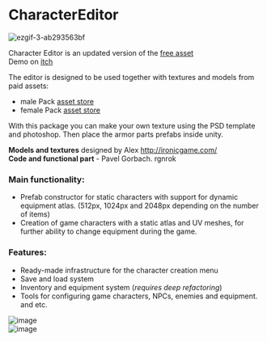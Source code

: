 # CharacterEditor

![ezgif-3-ab293563bf](https://user-images.githubusercontent.com/4612037/170510508-4b0bcbaa-3055-4d45-b832-17f526faf409.gif)

Character Editor is an updated version of the [free asset](https://assetstore.unity.com/packages/3d/characters/rpg-character-editor-free-109357)<br>
Demo on [itch](https://rgnrok.itch.io/character-editor)

The editor is designed to be used together with textures and models from paid assets:
- male Pack [asset store](https://assetstore.unity.com/packages/3d/characters/rpg-human-male-character-51227)
- female Pack [asset store](https://assetstore.unity.com/packages/3d/characters/rpg-human-female-108058)

With this package you can make your own texture using the PSD template and photoshop. Then
place the armor parts prefabs inside unity.

**Models and textures** designed by Alex http://ironicgame.com/<br>
**Code and functional part** - Pavel Gorbach. rgnrok

### Main functionality:
- Prefab constructor for static characters with support for dynamic equipment atlas.
(512px, 1024px and 2048px depending on the number of items)
- Creation of game characters with a static atlas and UV meshes, for further ability to change equipment during the game.

### Features:
- Ready-made infrastructure for the character creation menu
- Save and load system
- Inventory and equipment system (*requires deep refactoring*)
- Tools for configuring game characters, NPCs, enemies and equipment.
and etc.

![image](https://user-images.githubusercontent.com/4612037/170551432-28109d98-3790-4737-92d5-9e07c6cc4338.png)
<br>
![image](https://user-images.githubusercontent.com/4612037/170551932-da33a67d-0d2c-41ce-a2a2-98d98132abee.png)

